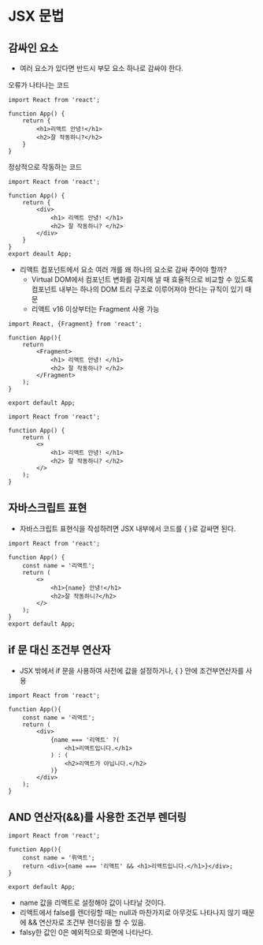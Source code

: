 # JSX 문법

## 감싸인 요소

- 여러 요소가 있다면 반드시 부모 요소 하나로 감싸야 한다.

오류가 나타나는 코드

```
import React from 'react';

function App() {
    return {
        <h1>리액트 안녕!</h1>
        <h2>잘 작동하니?</h2>
    }
}
```

정상적으로 작동하는 코드

```
import React from 'react';

function App() {
    return {
        <div>
            <h1> 리액트 안녕! </h1>
            <h2> 잘 작동하니? </h2>
        </div>
    }
}
export deault App;
```

- 리액트 컴포넌트에서 요소 여러 개를 왜 하나의 요소로 감싸 주어야 할까?
  - Virtual DOM에서 컴포넌트 변화를 감지해 낼 때 효율적으로 비교할 수 있도록 컴포넌트 내부는 하나의 DOM 트리 구조로 이루어져야 한다는 규칙이 있기 때문
  - 리액트 v16 이상부터는 Fragment 사용 가능

```
import React, {Fragment} from 'react';

function App(){
    return
        <Fragment>
            <h1> 리액트 안녕! </h1>
            <h2> 잘 작동하니? </h2>
        </Fragment>
    );
}

export default App;

import React from 'react';

function App() {
    return (
        <>
            <h1> 리액트 안녕! </h1>
            <h2> 잘 작동하니? </h2>
        </>
    );
}
```

## 자바스크립트 표현

- 자바스크립트 표현식을 작성하려면 JSX 내부에서 코드를 { }로 감싸면 된다.

```
import React from 'react';

function App() {
    const name = '리액트';
    return (
        <>
            <h1>{name} 안녕!</h1>
            <h2>잘 작동하니?</h2>
        </>
    );
}
export default App;
```

## if 문 대신 조건부 연산자

- JSX 밖에서 if 문을 사용하여 사전에 값을 설정하거나, { } 안에 조건부연산자를 사용

```
import React from 'react';

function App(){
    const name = '리액트';
    return (
        <div>
            {name === '리액트' ?(
                <h1>리액트입니다.</h1>
            ) : (
                <h2>리액트가 아닙니다.</h2>
            )}
        </div>
    );
}
```

## AND 연산자(&&)를 사용한 조건부 렌더링

```
import React from 'react';

function App(){
    const name = '뤼액트';
    return <div>{name === '리액트' && <h1>리액트입니다.</h1>}</div>;
}

export default App;
```

- name 값을 리액트로 설정해야 값이 나타날 것이다.
- 리액트에서 false를 렌더링할 때는 null과 마찬가지로 아무것도 나타나지 않기 때문에 && 연산자로 조건부 렌더링을 할 수 있음.
- falsy한 값인 0은 예외적으로 화면에 나타난다.
